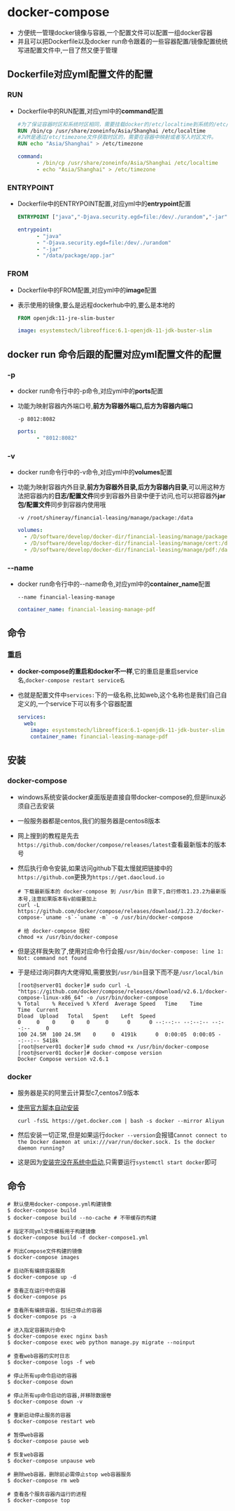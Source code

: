 # docker-compose

- 方便统一管理docker镜像与容器,一个配置文件可以配置一组docker容器
- 并且可以把Dockerfile以及docker run命令跟着的一些容器配置/镜像配置统统写进配置文件中,一目了然又便于管理

## Dockerfile对应yml配置文件的配置

### RUN

- Dockerfile中的RUN配置,对应yml中的**command**配置

  ```dockerfile
  #为了保证容器时区和系统时区相同，需要挂载docker的/etc/localtime到系统的/etc/localtime。
  RUN /bin/cp /usr/share/zoneinfo/Asia/Shanghai /etc/localtime
  #JVM是通过/etc/timezone文件获取时区的，需要在容器中映射或者写入时区文件。
  RUN echo "Asia/Shanghai" > /etc/timezone
  ```

  ```yml
  command: 
        - /bin/cp /usr/share/zoneinfo/Asia/Shanghai /etc/localtime
        - echo "Asia/Shanghai" > /etc/timezone
  ```

### ENTRYPOINT

- Dockerfile中的ENTRYPOINT配置,对应yml中的**entrypoint**配置

  ```dockerfile
  ENTRYPOINT ["java","-Djava.security.egd=file:/dev/./urandom","-jar","/data/app.jar"]
  ```

  ```yml
  entrypoint: 
        - "java"
        - "-Djava.security.egd=file:/dev/./urandom"
        - "-jar"
        - "/data/package/app.jar"
  ```

### FROM

- Dockerfile中的FROM配置,对应yml中的**image**配置

- 表示使用的镜像,要么是远程dockerhub中的,要么是本地的

  ```dockerfile
  FROM openjdk:11-jre-slim-buster
  ```

  ```yml
  image: esystemstech/libreoffice:6.1-openjdk-11-jdk-buster-slim
  ```

## docker run 命令后跟的配置对应yml配置文件的配置

### -p

- docker run命令行中的-p命令,对应yml中的**ports**配置

- 功能为映射容器内外端口号,**前方为容器外端口,后方为容器内端口**

  ```shell
  -p 8012:8082
  ```

  ```yml
  ports:
        - "8012:8082"
  ```

### -v

- docker run命令行中的-v命令,对应yml中的**volumes**配置

- 功能为映射容器内外目录,**前方为容器外目录,后方为容器内目录**,可以用这种方法把容器内的**日志/配置文件**同步到容器外目录中便于访问,也可以把容器外**jar包/配置文件**同步到容器内使用哦

  ```shell
  -v /root/shineray/financial-leasing/manage/package:/data
  ```

  ```yml
  volumes:
  	- /D/software/develop/docker-dir/financial-leasing/manage/package:/data/package
  	- /D/software/develop/docker-dir/financial-leasing/manage/cert:/data/cert
  	- /D/software/develop/docker-dir/financial-leasing/manage/pdf:/data/pdf
  ```

### --name

- docker run命令行中的--name命令,对应yml中的**container_name**配置

  ```shell
  --name financial-leasing-manage
  ```

  ```yml
  container_name: financial-leasing-manage-pdf
  ```

## 命令

### 重启

- **docker-compose的重启和docker不一样**,它的重启是重启service名,`docker-compose restart service名`

- 也就是配置文件中`services:`下的一级名称,比如web,这个名称也是我们自己自定义的,一个service下可以有多个容器配置

  ```yml
  services:
    web:
      image: esystemstech/libreoffice:6.1-openjdk-11-jdk-buster-slim
      container_name: financial-leasing-manage-pdf
  ```

## 安装

### docker-compose

- windows系统安装docker桌面版是直接自带docker-compose的,但是linux必须自己去安装

- 一般服务器都是centos,我们的服务器是centos8版本

- 网上搜到的教程是先去`https://github.com/docker/compose/releases/latest`查看最新版本的版本号

- 然后执行命令安装,如果访问github下载太慢就把链接中的`https://github.com`更换为`https://get.daocloud.io`

  ```shell
  # 下载最新版本的 docker-compose 到 /usr/bin 目录下,自行修改1.23.2为最新版本号,注意如果版本有v前缀要加上
  curl -L https://github.com/docker/compose/releases/download/1.23.2/docker-compose-`uname -s`-`uname -m` -o /usr/bin/docker-compose
  
  # 给 docker-compose 授权
  chmod +x /usr/bin/docker-compose
  ```

- 但是这样我失败了,使用对应命令行会报`/usr/bin/docker-compose: line 1: Not: command not found`

- 于是经过询问群内大佬得知,需要放到`/usr/bin`目录下而不是`/usr/local/bin`

  ```shell
  [root@server01 docker]# sudo curl -L "https://github.com/docker/compose/releases/download/v2.6.1/docker-compose-linux-x86_64" -o /usr/bin/docker-compose
  % Total    % Received % Xferd  Average Speed   Time    Time     Time  Current
  Dload  Upload   Total   Spent    Left  Speed
  0     0    0     0    0     0      0      0 --:--:-- --:--:-- --:--:--     0
  100 24.5M  100 24.5M    0     0  4191k      0  0:00:05  0:00:05 --:--:-- 5418k
  [root@server01 docker]# sudo chmod +x /usr/bin/docker-compose
  [root@server01 docker]# docker-compose version
  Docker Compose version v2.6.1
  ```

### docker

- 服务器是买的阿里云计算型c7,centos7.9版本

- [使用官方脚本自动安装](https://www.runoob.com/docker/centos-docker-install.html)

  ```shell
  curl -fsSL https://get.docker.com | bash -s docker --mirror Aliyun
  ```

- 然后安装一切正常,但是如果运行`docker --version`会报错`Cannot connect to the Docker daemon at unix:///var/run/docker.sock. Is the docker daemon running?`

- 这是因为[安装完没在系统中启动](https://blog.csdn.net/weixin_45496075/article/details/109123709),只需要运行`systemctl start docker`即可

## 命令

```shell
# 默认使用docker-compose.yml构建镜像
$ docker-compose build
$ docker-compose build --no-cache # 不带缓存的构建

# 指定不同yml文件模板用于构建镜像
$ docker-compose build -f docker-compose1.yml

# 列出Compose文件构建的镜像
$ docker-compose images            	              

# 启动所有编排容器服务
$ docker-compose up -d

# 查看正在运行中的容器
$ docker-compose ps 

# 查看所有编排容器，包括已停止的容器
$ docker-compose ps -a

# 进入指定容器执行命令
$ docker-compose exec nginx bash 
$ docker-compose exec web python manage.py migrate --noinput

# 查看web容器的实时日志
$ docker-compose logs -f web

# 停止所有up命令启动的容器
$ docker-compose down 

# 停止所有up命令启动的容器,并移除数据卷
$ docker-compose down -v

# 重新启动停止服务的容器
$ docker-compose restart web

# 暂停web容器
$ docker-compose pause web

# 恢复web容器
$ docker-compose unpause web

# 删除web容器，删除前必需停止stop web容器服务
$ docker-compose rm web  

# 查看各个服务容器内运行的进程 
$ docker-compose top                            
```